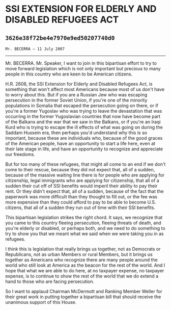 # SSI EXTENSION FOR ELDERLY AND DISABLED REFUGEES ACT
## `3626e38f72be4e7970e9ed50207740d0`
`Mr. BECERRA — 11 July 2007`

---


Mr. BECERRA. Mr. Speaker, I want to join in this bipartisan effort to 
try to move forward legislation which is not only important but 
precious to many people in this country who are keen to be American 
citizens.

H.R. 2608, the SSI Extension for Elderly and Disabled Refugees Act, 
is something that won't affect most Americans because most of us don't 
have to worry about this. But if you are a Russian Jew who was escaping 
persecution in the former Soviet Union, if you're one of the minority 
populations in Somalia that escaped the persecution going on there, or 
if you're a former Yugoslav who was trying to leave the devastation 
that was occurring in the former Yugoslavian countries that now have 
become part of the Balkans and the war that we saw in the Balkans, or 
if you're an Iraqi Kurd who is trying to escape the ill effects of what 
was going on during the Saddam Hussein era, then perhaps you'd 
understand why this is so important, because these are individuals who, 
because of the good graces of the American people, have an opportunity 
to start a life here, even at their late stage in life, and have an 
opportunity to recognize and appreciate our freedoms.

But for too many of these refugees, that might all come to an end if 
we don't come to their rescue, because they did not expect that, all of 
a sudden, because of the massive waiting line there is for people who 
are applying for citizenship, legal immigrants who are applying for 
citizenship, that all of a sudden their cut off of SSI benefits would 
imperil their ability to pay their rent. Or they didn't expect that, 
all of a sudden, because of the fact that the paperwork was more 
difficult than they thought to fill out, or the fee was more expensive 
than they could afford to pay to be able to become U.S. citizens, that 
all of a sudden they run out of time with their SSI benefits.

This bipartisan legislation strikes the right chord. It says, we 
recognize that you came to this country fleeing persecution, fleeing 
threats of death, and you're elderly or disabled, or perhaps both, and 
we need to do something to try to show you that we meant what we said 
when we were taking you in as refugees.

I think this is legislation that really brings us together, not as 
Democrats or Republicans, not as urban Members or rural Members, but it 
brings us together as Americans who recognize there are many people 
around the world who still look at America as the beacon for the rest 
of the world. And I hope that what we are able to do here, at no 
taxpayer expense, no taxpayer expense, is to continue to show the rest 
of the world that we do extend a hand to those who are facing 
persecution.

So I want to applaud Chairman McDermott and Ranking Member Weller for 
their great work in putting together a bipartisan bill that should 
receive the unanimous support of this House.